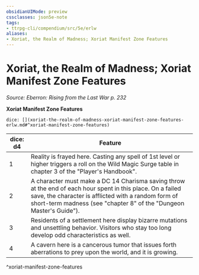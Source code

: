 ```yaml
---
obsidianUIMode: preview
cssclasses: json5e-note
tags:
- ttrpg-cli/compendium/src/5e/erlw
aliases:
- Xoriat, the Realm of Madness; Xoriat Manifest Zone Features
---
```

# Xoriat, the Realm of Madness; Xoriat Manifest Zone Features
*Source: Eberron: Rising from the Last War p. 232* 

**Xoriat Manifest Zone Features**

`dice: [](xoriat-the-realm-of-madness-xoriat-manifest-zone-features-erlw.md#^xoriat-manifest-zone-features)`

| dice: d4 | Feature |
|----------|---------|
| 1 | Reality is frayed here. Casting any spell of 1st level or higher triggers a roll on the Wild Magic Surge table in chapter 3 of the "Player's Handbook". |
| 2 | A character must make a DC 14 Charisma saving throw at the end of each hour spent in this place. On a failed save, the character is afflicted with a random form of short-term madness (see "chapter 8" of the "Dungeon Master's Guide"). |
| 3 | Residents of a settlement here display bizarre mutations and unsettling behavior. Visitors who stay too long develop odd characteristics as well. |
| 4 | A cavern here is a cancerous tumor that issues forth aberrations to prey upon the world, and it is growing. |
^xoriat-manifest-zone-features